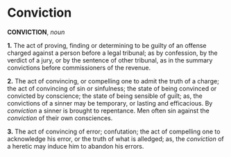 # Conviction

**CONVICTION**, _noun_

**1.** The act of proving, finding or determining to be guilty of an offense charged against a person before a legal tribunal; as by confession, by the verdict of a jury, or by the sentence of other tribunal, as in the summary convictions before commissioners of the revenue.

**2.** The act of convincing, or compelling one to admit the truth of a charge; the act of convincing of sin or sinfulness; the state of being convinced or convicted by conscience; the state of being sensible of guilt; as, the convictions of a sinner may be temporary, or lasting and efficacious. By _conviction_ a sinner is brought to repentance. Men often sin against the _conviction_ of their own consciences.

**3.** The act of convincing of error; confutation; the act of compelling one to acknowledge his error, or the truth of what is alledged; as, the _conviction_ of a heretic may induce him to abandon his errors.